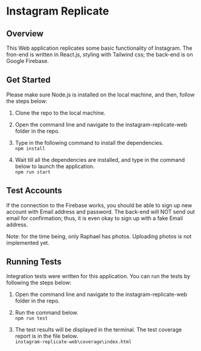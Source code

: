 # Instagram Replicate

## Overview

This Web application replicates some basic functionality of Instagram. The fron-end is written in React.js, styling with Tailwind css; the back-end is on Google Firebase.

## Get Started

Please make sure Node.js is installed on the local machine, and then, follow the steps below:

1. Clone the repo to the local machine.

2. Open the command line and navigate to the instagram-replicate-web folder in the repo.

3. Type in the following command to install the dependencies.  
   `npm install`

4. Wait till all the dependencies are installed, and type in the command below to launch the application.  
   `npm run start`

## Test Accounts

If the connection to the Firebase works, you should be able to sign up new account with Email address and password. The back-end will NOT send out email for confirmation; thus, it is even okay to sign up with a fake Email address.

Note: for the time being, only Raphael has photos. Uploading photos is not implemented yet.

## Running Tests

Integration tests were written for this application. You can run the tests by following the steps below:

1. Open the command line and navigate to the instagram-replicate-web folder in the repo.

2. Run the command below.  
   `npm run test`

3. The test results will be displayed in the terminal. The test coverage report is in the file below.  
   `instagram-replicate-web\coverage\index.html`
